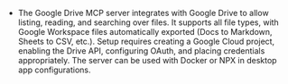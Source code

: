 - The Google Drive MCP server integrates with Google Drive to allow listing, reading, and searching over files. It supports all file types, with Google Workspace files automatically exported (Docs to Markdown, Sheets to CSV, etc.). Setup requires creating a Google Cloud project, enabling the Drive API, configuring OAuth, and placing credentials appropriately. The server can be used with Docker or NPX in desktop app configurations.